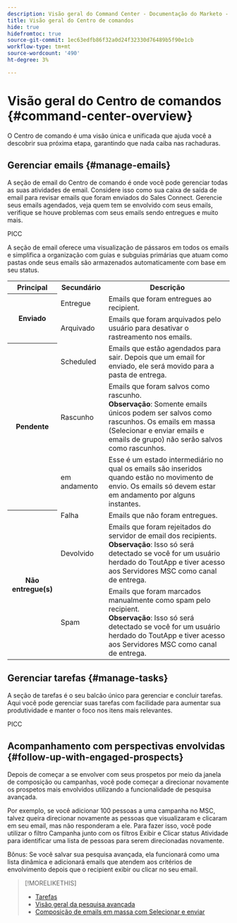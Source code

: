 ```yaml
---
description: Visão geral do Command Center - Documentação do Marketo - Documentação do produto
title: Visão geral do Centro de comandos
hide: true
hidefromtoc: true
source-git-commit: 1ec63edfb86f32a0d24f32330d76489b5f90e1cb
workflow-type: tm+mt
source-wordcount: '490'
ht-degree: 3%

---
```


# Visão geral do Centro de comandos {#command-center-overview}

O Centro de comando é uma visão única e unificada que ajuda você a descobrir sua próxima etapa, garantindo que nada caiba nas rachaduras.

## Gerenciar emails {#manage-emails}

A seção de email do Centro de comando é onde você pode gerenciar todas as suas atividades de email. Considere isso como sua caixa de saída de email para revisar emails que foram enviados do Sales Connect. Gerencie seus emails agendados, veja quem tem se envolvido com seus emails, verifique se houve problemas com seus emails sendo entregues e muito mais.

PICC

A seção de email oferece uma visualização de pássaros em todos os emails e simplifica a organização com guias e subguias primárias que atuam como pastas onde seus emails são armazenados automaticamente com base em seu status.

<table>
 <tr>
  <th>Principal</th>
  <th>Secundário</th>
  <th>Descrição</th>
 </tr>
 <tr>
  <th rowspan="2">Enviado</th>
  <td>Entregue</td>
  <td>Emails que foram entregues ao recipient.</td>
 </tr>
 <tr>
  <td>Arquivado</td>
  <td>Emails que foram arquivados pelo usuário para desativar o rastreamento nos emails.</td>
 </tr>
 <tr>
  <th rowspan="3">Pendente</th>
  <td>Scheduled</td>
  <td>Emails que estão agendados para sair. Depois que um email for enviado, ele será movido para a pasta de entrega.</td>
 </tr>
 <tr>
  <td>Rascunho</td>
  <td>Emails que foram salvos como rascunho.<br/>
  <strong>Observação</strong>: Somente emails únicos podem ser salvos como rascunhos. Os emails em massa (Selecionar e enviar emails e emails de grupo) não serão salvos como rascunhos.</td>
 </tr>
 <tr>
  <td>em andamento</td>
  <td>Esse é um estado intermediário no qual os emails são inseridos quando estão no movimento de envio. Os emails só devem estar em andamento por alguns instantes.</td>
 </tr>
 <tr>
  <th rowspan="3">Não entregue(s)</th>
  <td>Falha</td>
  <td>Emails que não foram entregues.
</td>
 </tr>
 <tr>
  <td>Devolvido</td>
  <td>Emails que foram rejeitados do servidor de email dos recipients.<br/>
  <strong>Observação</strong>: Isso só será detectado se você for um usuário herdado do ToutApp e tiver acesso aos Servidores MSC como canal de entrega.</td>
 </tr>
 <tr>
  <td>Spam</td>
  <td>Emails que foram marcados manualmente como spam pelo recipient.<br/>
  <strong>Observação</strong>: Isso só será detectado se você for um usuário herdado do ToutApp e tiver acesso aos Servidores MSC como canal de entrega.</td>
 </tr>
</table>

## Gerenciar tarefas {#manage-tasks}

A seção de tarefas é o seu balcão único para gerenciar e concluir tarefas. Aqui você pode gerenciar suas tarefas com facilidade para aumentar sua produtividade e manter o foco nos itens mais relevantes.

PICC

## Acompanhamento com perspectivas envolvidas {#follow-up-with-engaged-prospects}

Depois de começar a se envolver com seus prospetos por meio da janela de composição ou campanhas, você pode começar a direcionar novamente os prospetos mais envolvidos utilizando a funcionalidade de pesquisa avançada.

Por exemplo, se você adicionar 100 pessoas a uma campanha no MSC, talvez queira direcionar novamente as pessoas que visualizaram e clicaram em seu email, mas não responderam a ele. Para fazer isso, você pode utilizar o filtro Campanha junto com os filtros Exibir e Clicar status Atividade para identificar uma lista de pessoas para serem direcionadas novamente.

Bônus: Se você salvar sua pesquisa avançada, ela funcionará como uma lista dinâmica e adicionará emails que atendem aos critérios de envolvimento depois que o recipient exibir ou clicar no seu email.

>[!MORELIKETHIS]
>
>* [Tarefas]()
>* [Visão geral da pesquisa avançada]()
>* [Composição de emails em massa com Selecionar e enviar]()